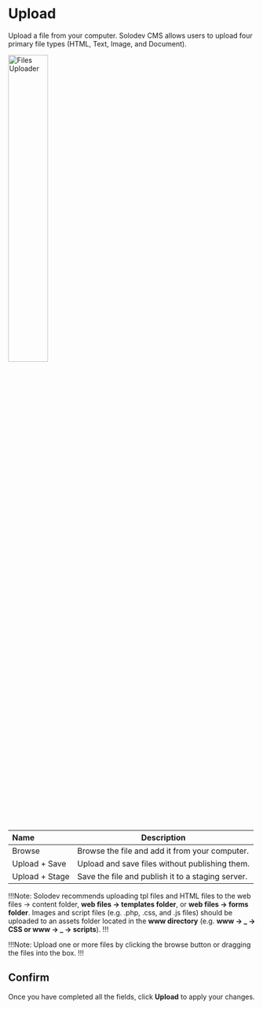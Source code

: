 # Upload

Upload a file from your computer. Solodev CMS allows users to upload four primary file types (HTML, Text, Image, and Document). 

<p><img src="/static/images/folders/upload-files.png" alt="Files Uploader" style="width: 40%;"></p>

**Name** | **Description**
:--- | ---
Browse | Browse the file and add it from your computer.
Upload + Save |  Upload and save files without publishing them.
Upload + Stage | Save the file and publish it to a staging server.

!!!Note:
Solodev recommends uploading tpl files and HTML files to the web files -> content folder, **web files -> templates folder**, or **web files -> forms folder**. Images and script files (e.g. .php, .css, and .js files) should be uploaded to an assets folder located in the **www directory** (e.g. **www -> _ -> CSS or www -> _ -> scripts**).
!!!

!!!Note:
Upload one or more files by clicking the browse button or dragging the files into the box.
!!!

## Confirm

Once you have completed all the fields, click **Upload** to apply your changes.